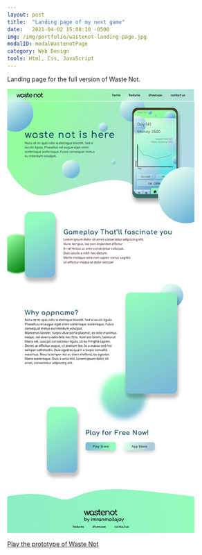 ```yaml
---
layout: post
title:  "Landing page of my next game"
date:   2021-04-02 15:08:10 -0500
img: /img/portfolio/wastenot-landing-page.jpg
modalID: modalWastenotPage
category: Web Design
tools: Html, Css, JavaScript
---
```

Landing page for the full version of Waste Not.

![Full screenshot of the kanding page of Waste Not](/img/portfolio/wastenot-landing-page-full.jpg)

[Play the prototype of Waste Not][game-link]

[game-link]: https://imranmollajoy.github.io/wastenot/